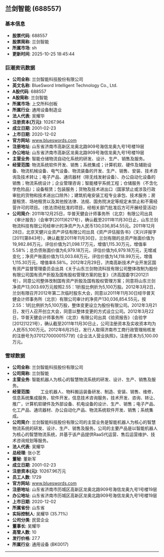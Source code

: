 ## 兰剑智能 (688557)

### 基本信息

- **股票代码**: 688557
- **股票简称**: 兰剑智能
- **所属市场**: sh
- **更新时间**: 2025-10-25 18:45:44

### 巨潮资讯数据

- **公司全称**: 兰剑智能科技股份有限公司
- **英文名称**: BlueSword Intelligent Technology Co., Ltd.
- **A股代码**: 688557
- **A股简称**: 兰剑智能
- **所属市场**: 上交所科创板
- **所属行业**: 通用设备制造业
- **法人代表**: 吴耀华
- **注册资本(万元)**: 10267.964
- **成立日期**: 2001-02-23
- **上市日期**: 2020-12-02
- **官方网站**: www.blueswords.com
- **注册地址**: 山东省济南市高新区龙奥北路909号海信龙奥九号1号楼19层
- **办公地址**: 山东省济南市高新区龙奥北路909号海信龙奥九号1号楼19层
- **主营业务**: 智能仓储物流自动化系统的研发、设计、生产、销售及服务。
- **经营范围**: 物流系统软件开发、销售；系统集成；计算机软、硬件及辅助设备、物流机械设备、电气设备、物流装备的开发、生产、销售、安装、技术咨询及技术转让；电子产品、通讯器材（除无线发射设备）、办公自动化设备的销售；物流系统设计；企业管理咨询；智能楼宇系统工程；仓储服务（不含化学危险品）；设备租赁；包装服务；货物及技术进出口（国家禁止或涉及行政审批的货物和技术进出口除外）；建筑机电安装工程专业承包、技术服务；房屋租赁、场地租赁以及其他按法律、法规、国务院决定等规定未禁止和不需经营许可的项目。（依法须经批准的项目，经相关部门批准后方可开展经营活动）
- **公司简介**: 2011年12月25日，华普天健会计师事务所（北京）有限公司出具《审计报告》（会审字[2011]6217号），确认截至2011年11月30日止，山东兰剑物流科技有限公司经审计的净资产为人民币130,036,854.55元。2011年12月28日，北京天健兴业资产评估有限公司出具《资产评估报告书》（天兴评报字[2011]第843号），确认截至2011年11月30日，兰剑有限的总资产账面价值为19,982.86万元，评估价值为21,098.17万元，增值1,115.30万元，增值率5.58%；总负债账面价值为6,979.18万元，评估价值为6,979.18万元，无增减变化；净资产账面价值为13,003.68万元，评估价值为14,118.99万元，增值1,115.30万元，增值率8.58%。2012年2月29日，济南高新技术产业开发区国有资产监督管理委员会出具《关于山东兰剑物流科技有限公司整体改制为股份有限公司国有资产折股及国有股权管理方案的批复》（济高国委字[2012]1号），同意公司整体改制国有资产折股及国有股权管理方案；同意将山东兰剑净资产13,003.69万元按照2.55：1折股比例折为5,100万股。2012年3月2日，兰剑有限召开2012年第二次临时股东大会，同意以2011年11月30日经华普天健会计师事务所（北京）有限公司审计的净资产130,036,854.55元，按2.55：1的比例折为5,100万股，整体变更设立为股份有限公司。2012年3月21日，发行人召开创立大会，同意以整体变更的方式设立公司。2012年3月22日，华普天健会计师事务所（北京）有限公司出具《验资报告》（会验字[2012]1221号），确认截至2011年11月30日止，公司注册资本及实收资本均为人民币5,100万元。2012年6月25日，发行人取得济南市工商行政管理局核发的注册号为370127000001577的《企业法人营业执照》，注册资本为5,100.00万元。

### 雪球数据

- **公司全称**: 兰剑智能科技股份有限公司
- **公司简称**: 兰剑智能
- **主营业务**: 智能机器人为核心的智慧物流系统的研发、设计、生产、销售及服务。
- **经营范围**: 　　工业机器人、物料搬运装备研发、制造、安装、销售、维修，信息系统集成服务，软件开发，信息技术咨询服务，技术开发、咨询、转让、推广，计算机软硬件及外部设备、机电设备的设计、生产、销售；电子产品、化工产品、通讯器材、办公自动化产品、物流系统软件开发、销售；系统集成。
- **公司简介**: 兰剑智能科技股份有限公司的主营业务是智能机器人为核心的智慧物流系统的研发、设计、生产、销售及服务。公司的主要产品是以智能机器人为核心的智慧物流系统，并基于该产品提供RaaS代运营、售后运营维护、技术咨询规划等服务。
- **法人代表**: 吴耀华
- **总经理**: 张小艺
- **董秘**: 董新军
- **成立日期**: 2001-02-23
- **注册资本(元)**: 10267.96万元
- **员工人数**: 1729
- **官方网站**: www.blueswords.com
- **注册地址**: 山东省济南市历城区高新区龙奥北路909号海信龙奥九号1号楼19层
- **办公地址**: 山东省济南市历城区高新区龙奥北路909号海信龙奥九号1号楼19层
- **上市日期**: 2020-12-02
- **所属省份**: 山东省
- **实际控制人**: 吴耀华 (35.71%)
- **公司分类**: 民营企业
- **董事长**: 吴耀华
- **高管人数**: 10
- **发行价格**: 27.7
- **所属行业**: 通用设备 (BK0017)

---